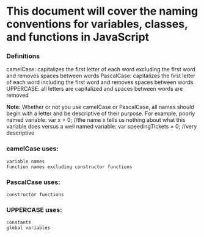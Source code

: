 # This document will cover the naming conventions for variables, classes, and functions in JavaScript

### Definitions
camelCase: capitalizes the first letter of each word excluding the first word and removes spaces between words
PascalCase: capitalizes the first letter of each word including the first word and removes spaces between words
UPPERCASE: all letters are capitalized and spaces between words are removed

**Note:** Whether or not you use camelCase or PascalCase, all names should begin with a letter and be descriptive of their purpose.
For example, poorly named variable:
var x = 0; //the name x tells us nothing about what this variable does
versus a well named variable: var speedingTickets = 0; //very descriptive

### camelCase uses:
    variable names
	function names excluding constructor functions

### PascalCase uses:
	constructor functions

### UPPERCASE uses:
	constants
	global variables